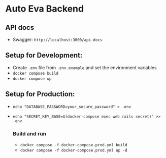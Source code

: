 # Auto Eva Backend

## API docs

- Swagger: `http://localhost:3000/api-docs`

## Setup for Development:
- Create `.env` file from `.env.example` and set the environment variables
- `docker compose build`
- `docker compose up`

## Setup for Production:

- `echo "DATABASE_PASSWORD=your_secure_password" > .env`
- `echo "SECRET_KEY_BASE=$(docker-compose exec web rails secret)" >> .env`

    ### Build and run
    - `docker compose -f docker-compose.prod.yml build`
    - `docker compose -f docker-compose.prod.yml up -d`
